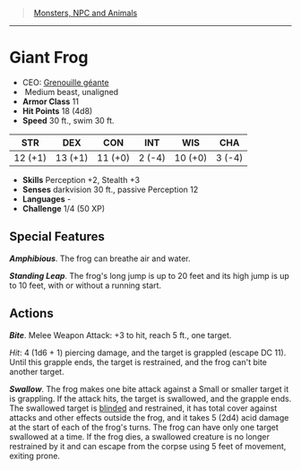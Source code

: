 ﻿---
!MonsterVO
Type: beast
Size: Medium
Alignment: unaligned
ArmorClass: 11
HitPoints: 18 (4d8)
Speed: 30 ft., swim 30 ft.
Strength: 12 (+1)
Dexterity: 13 (+1)
Constitution: 11 (+0)
Intelligence: ' 2 (-4)'
Wisdom: 10 (+0)
Charisma: ' 3 (-4)'
Skills: Perception +2, Stealth +3
Senses: darkvision 30 ft., passive Perception 12
Languages: '-'
Challenge: 1/4 (50 XP)
Id: monsters_vo.md#giant-frog
ParentLink: monsters_vo.md#monsters-npc-and-animals
Name: Giant Frog
ParentName: Monsters, NPC and Animals
NameLevel: 1
AltName: '[Grenouille géante](hd_monsters_grenouille_geante.md)'
Attributes: {}
---
> [Monsters, NPC and Animals](srd_monsters.md)

---

# Giant Frog

- CEO: [Grenouille géante](hd_monsters_grenouille_geante.md)
-  Medium beast, unaligned
- **Armor Class** 11
- **Hit Points** 18 (4d8)
- **Speed** 30 ft., swim 30 ft.

|STR|DEX|CON|INT|WIS|CHA|
|---|---|---|---|---|---|
|12 (+1)|13 (+1)|11 (+0)| 2 (-4)|10 (+0)| 3 (-4)|

- **Skills** Perception +2, Stealth +3
- **Senses** darkvision 30 ft., passive Perception 12
- **Languages** -
- **Challenge** 1/4 (50 XP)

## Special Features

**_Amphibious_**. The frog can breathe air and water.

**_Standing Leap_**. The frog's long jump is up to 20 feet and its high jump is up to 10 feet, with or without a running start.

## Actions

**_Bite_**. Melee Weapon Attack: +3 to hit, reach 5 ft., one target.

_Hit_: 4 (1d6 + 1) piercing damage, and the target is grappled (escape DC 11). Until this grapple ends, the target is restrained, and the frog can't bite another target.

**_Swallow_**. The frog makes one bite attack against a Small or smaller target it is grappling. If the attack hits, the target is swallowed, and the grapple ends. The swallowed target is [blinded](srd_conditions_blinded.md) and restrained, it has total cover against attacks and other effects outside the frog, and it takes 5 (2d4) acid damage at the start of each of the frog's turns. The frog can have only one target swallowed at a time. If the frog dies, a swallowed creature is no longer restrained by it and can escape from the corpse using 5 feet of movement, exiting prone.


